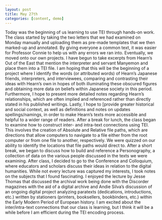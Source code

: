 ```yaml
---
layout: post
title: May 27th
categories: [content, demo]
---
```

  Today was the beginning of us learning to use TEI through hands-on work. The class started by taking the two letters that we had examined on Monday manually and uploading them as pre-made templates that we then marked-up and annotated. By giving everyone a common text, it was easier for Professor Connie to help us with any errors we ran into. Eventually, we moved onto our own projects. I have begun to take excerpts from Hearn’s Out of the East that mention the interpreter and servant Manyemon and place them into a TEI file. I am hoping that this will be the beginning of a project where I identify the words (or attributed words) of Hearn’s Japanese friends, interpreters, and interviewees, comparing and contrasting their ideas with Hearn’s own in hopes of both illuminating these obscured figures and obtaining more data on beliefs within Japanese society in this period. Furthermore, I hope to present more detailed notes regarding Hearn’s relationships, which are often implied and referenced rather than directly stated in his published writings. Lastly, I hope to [provide greater historical and social context, as well as definitions and notes on updates spellings/namings, in order to make Hearn’s texts more accessible and helpful to a wider range of readers. After a break for lunch, the class began to examine how to construct inter- and intra-text connections using TEI. This involves the creation of Absolute and Relative file paths, which are directions that allow computers to navigate to a file either from the root computer or from one file to another, respectively. We were quizzed on our ability to identify the locations that file paths would direct to. After a short break, we began to discuss how to build and reference a Personography, a collection of data on the various people discussed in the texts we were examining. After class, I decided to go to the Conference and Colloquium, where educators and scholars discuss their ideas in relation to the digital humanities. While not every lecture was captured my interests, I took notes on the subjects that I found fascinating. I enjoyed the lecture by Jesse Thomas that discussed the archival work being done with the Discorder magazines with the aid of a digital archive and Andie Silva’s discussion of an ongoing digital project analyzing paratexts (dedications, introductions, etc.) written by stationers (printers, booksellers, bookbinders, etc.) within the Early Modern Period of European history. I am excited about the inter/intra-text connections that our class is learning, but I think it will be a while before I am efficient during the TEI encoding process.

